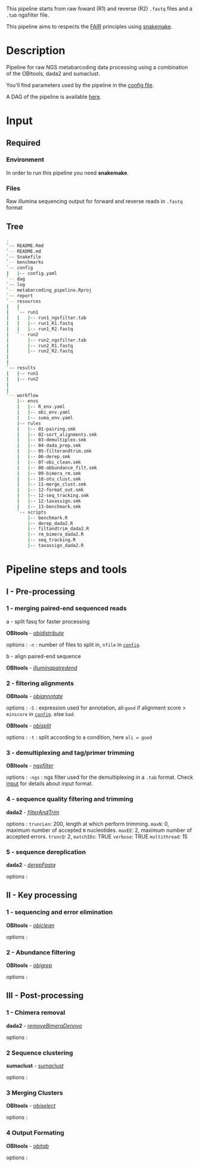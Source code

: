 This pipeline starts from raw foward (R1) and reverse (R2) `.fastq` files and a `.tab` ngsfilter file.

This pipeline aims to respects the [FAIR](https://www.go-fair.org/fair-principles/) principles using [snakemake](https://snakemake.readthedocs.io/en/stable/#). 

# Description

Pipeline for raw NGS metabarcoding data processing using a combination of the OBItools, dada2 and sumaclust.

You'll find parameters used by the pipeline in the [config file](config/config.yaml).

A DAG of the pipeline is available [here](dag/dag.svg).

# Input

## Required

### Environment
In order to run this pipeline you need **snakemake**.

### Files

Raw illumina sequencing output for forward and reverse reads in `.fastq` format

## Tree

```bash
.
`-- README.Rmd
`-- README.md
`-- Snakefile
`-- benchmarks
`-- config
|   |-- config.yaml
`-- dag
`-- log
`-- metabarcoding_pipelino.Rproj
`-- report
`-- resources
|   |
|   `-- run1
|   |   |-- run1_ngsfilter.tab
|   |   |-- run1_R1.fastq
|   |   |-- run1_R2.fastq
|   `-- run2
|       |-- run2_ngsfilter.tab
|       |-- run2_R1.fastq
|       |-- run2_R2.fastq
|
| 
`-- results
|   |-- run1
|   |-- run2
|
|
`-- workflow
    |-- envs
    |   |-- R_env.yaml
    |   |-- obi_env.yaml
    |   |-- suma_env.yaml
    |-- rules
    |   |-- 01-pairing.smk
    |   |-- 02-sort_alignments.smk
    |   |-- 03-demultiplex.smk
    |   |-- 04-dada_prep.smk
    |   |-- 05-filterandtrim.smk
    |   |-- 06-derep.smk
    |   |-- 07-obi_clean.smk
    |   |-- 08-abbundance_filt.smk
    |   |-- 09-bimera_rm.smk
    |   |-- 10-otu_clust.smk
    |   |-- 11-merge_clust.smk
    |   |-- 12-format_out.smk
    |   |-- 12-seq_tracking.smk
    |   |-- 12-taxassign.smk
    |   |-- 13-benchmark.smk
    `-- scripts
        |-- benchmark.R
        |-- derep_dada2.R
        |-- filtandtrim_dada2.R
        |-- rm_bimera_dada2.R
        |-- seq_tracking.R
        |-- taxassign_dada2.R

```

# Pipeline steps and tools

## I - Pre-processing

### 1 - merging paired-end sequenced reads

a - split fasq for faster processing

**OBItools** - [*obidistribute*](https://pythonhosted.org/OBITools/scripts/obidistribute.html)

options : 
  `-n` : number of files to split in, `nfile` in [`config`](config/config.yaml). 

b - align paired-end sequence

**OBItools** - [*illuminapairedend*](https://pythonhosted.org/OBItools/scripts/illuminapairedend.html)


### 2 - filtering alignments

**OBItools** - [*obiannotate*](https://pythonhosted.org/OBItools/scripts/obiannotate.html)

options :
  `-S` : expression used for annotation, ali:`good` if alignment score > `minscore` in [`config`](config/config.yaml).
  else `bad`.

**OBItools** - [*obisplit*](https://pythonhosted.org/OBItools/scripts/obisplit.html)

options :
  `-t` : split according to a condition, here `ali = good`

### 3 - demultiplexing and tag/primer trimming

**OBItools** - [*ngsfilter*](https://pythonhosted.org/OBItools/scripts/ngsfilter.html)

options :
  `-ngs` : ngs filter used for the demultiplexing in a `.tab` format.
  Check [input](##Required) for details about input format.
  

### 4 - sequence quality filtering and trimming

**dada2** - [*filterAndTrim*](https://rdrr.io/bioc/dada2/man/filterAndTrim.html)

options :
  `truncLen`: 200, length at which perform trimming.
  `maxN`: 0, maximum number of accepted `N` nucleotides. 
  `maxEE`: 2, maximum number of accepted errors.
  `truncQ`: 2, 
  `matchIDs`: TRUE
  `verbose`: TRUE
  `multithread`: 15

### 5 - sequence dereplication

**dada2** - [*derepFastq*](https://rdrr.io/bioc/dada2/man/derepFastq.html)

options :

## II - Key processing 

### 1 - sequencing and error elimination 

**OBItools** - [*obiclean*](https://pythonhosted.org/OBItools/scripts/obiclean.html)

options :

### 2 - Abundance filtering

**OBItools** - [*obigrep*](https://pythonhosted.org/OBItools/scripts/obigrep.html)

options : 

## III - Post-processing

### 1 - Chimera removal

**dada2** - [*removeBimeraDenovo*](https://rdrr.io/bioc/dada2/man/removeBimeraDenovo.html)

options :

### 2 Sequence clustering

**sumaclust** - [*sumaclust*](https://git.metabarcoding.org/OBItools/sumaclust/-/wikis/home)

options :

### 3 Merging Clusters

**OBItools** - [*obiselect*](https://pythonhosted.org/OBItools/scripts/obiselect.html)

options :

### 4 Output Formating

**OBItools** - [*obitab*](https://pythonhosted.org/OBItools/scripts/obitab.html)

options :
